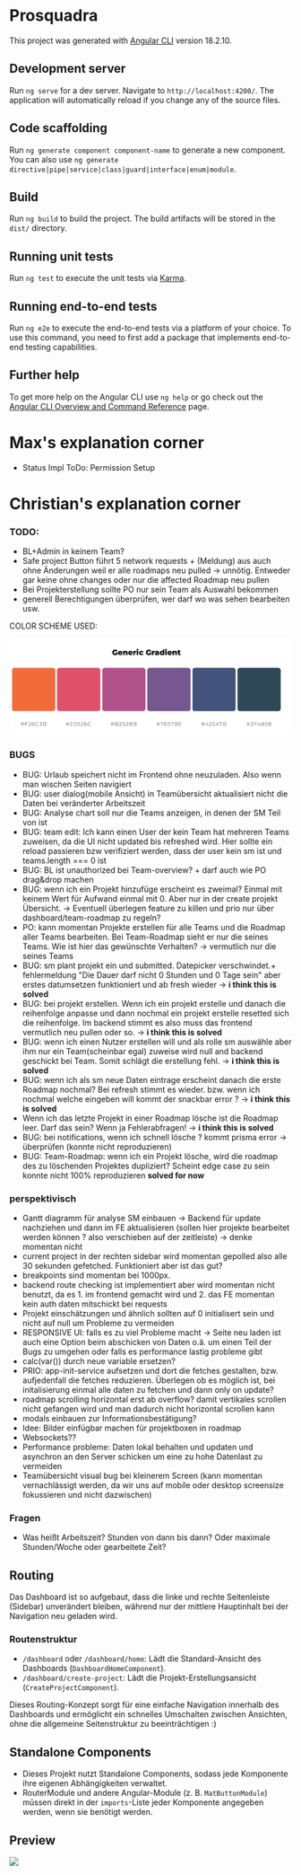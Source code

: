 # Prosquadra

This project was generated with [Angular CLI](https://github.com/angular/angular-cli) version 18.2.10.

## Development server

Run `ng serve` for a dev server. Navigate to `http://localhost:4200/`. The application will automatically reload if you change any of the source files.

## Code scaffolding

Run `ng generate component component-name` to generate a new component. You can also use `ng generate directive|pipe|service|class|guard|interface|enum|module`.

## Build

Run `ng build` to build the project. The build artifacts will be stored in the `dist/` directory.

## Running unit tests

Run `ng test` to execute the unit tests via [Karma](https://karma-runner.github.io).

## Running end-to-end tests

Run `ng e2e` to execute the end-to-end tests via a platform of your choice. To use this command, you need to first add a package that implements end-to-end testing capabilities.

## Further help

To get more help on the Angular CLI use `ng help` or go check out the [Angular CLI Overview and Command Reference](https://angular.dev/tools/cli) page.

# Max's explanation corner
- Status Impl ToDo: Permission Setup

# Christian's explanation corner

### TODO:

- BL+Admin in keinem Team?
- Safe project Button führt 5 network requests + (Meldung) aus auch ohne Änderungen weil er alle roadmaps neu pulled -> unnötig. Entweder gar keine ohne changes oder nur die affected Roadmap neu pullen 
- Bei Projekterstellung sollte PO nur sein Team als Auswahl bekommen
- generell Berechtigungen überprüfen, wer darf wo was sehen bearbeiten usw.

COLOR SCHEME USED:

![img.png](img.png)

### BUGS
- BUG: Urlaub speichert nicht im Frontend ohne neuzuladen. Also wenn man wischen Seiten navigiert
- BUG: user dialog(mobile Ansicht) in Teamübersicht aktualisiert nicht die Daten bei veränderter Arbeitszeit
- BUG: Analyse chart soll nur die Teams anzeigen, in denen der SM Teil von ist
- BUG: team edit: Ich kann einen User der kein Team hat mehreren Teams zuweisen, da die UI nicht updated bis refreshed wird. Hier sollte ein reload passieren bzw verifiziert werden, dass der user kein sm ist und teams.length === 0 ist
- BUG: BL ist unauthorized bei Team-overview? + darf auch wie PO drag&drop machen
- BUG: wenn ich ein Projekt hinzufüge erscheint es zweimal? Einmal mit keinem Wert für Aufwand einmal mit 0. Aber nur in der create projekt Übersicht. -> Eventuell überlegen feature zu killen und prio nur über dashboard/team-roadmap zu regeln?
- PO: kann momentan Projekte erstellen für alle Teams und die Roadmap aller Teams bearbeiten. Bei Team-Roadmap sieht er nur die seines Teams. Wie ist hier das gewünschte Verhalten? -> vermutlich nur die seines Teams
- BUG: sm plant projekt ein und submitted. Datepicker verschwindet.+ fehlermeldung "Die Dauer darf nicht 0 Stunden und 0 Tage sein" aber erstes datumsetzen funktioniert und ab fresh wieder -> **i think this is solved**
- BUG: bei projekt erstellen. Wenn ich ein projekt erstelle und danach die reihenfolge anpasse und dann nochmal ein projekt erstelle resetted sich die reihenfolge. Im backend stimmt es also muss das frontend vermutlich neu pullen oder so. -> **i think this is solved**
- BUG: wenn ich einen Nutzer erstellen will und als rolle sm auswähle aber ihm nur ein Team(scheinbar egal) zuweise wird null and backend geschickt bei Team. Somit schlägt die erstellung fehl. -> **i think this is solved**
- BUG: wenn ich als sm neue Daten eintrage erscheint danach die erste Roadmap nochmal? Bei refresh stimmt es wieder. bzw. wenn ich nochmal welche eingeben will kommt der snackbar error ? -> **i think this is solved**
- Wenn ich das letzte Projekt in einer Roadmap lösche ist die Roadmap leer. Darf das sein? Wenn ja Fehlerabfragen! -> **i think this is solved**
- BUG: bei notifications, wenn ich schnell lösche ? kommt prisma error -> überprüfen (konnte nicht reproduzieren)
- BUG: Team-Roadmap: wenn ich ein Projekt lösche, wird die roadmap des zu löschenden Projektes dupliziert? Scheint edge case zu sein konnte nicht 100% reproduzieren **solved for now**


### perspektivisch

- Gantt diagramm für analyse SM einbauen -> Backend für update nachziehen und dann im FE aktualisieren (sollen hier projekte bearbeitet werden können ? also verschieben auf der zeitleiste) -> denke momentan nicht
- current project in der rechten sidebar wird momentan gepolled also alle 30 sekunden gefetched. Funktioniert aber ist das gut?
- breakpoints sind momentan bei 1000px.
- backend route checking ist implementiert aber wird momentan nicht benutzt, da es 1. im frontend gemacht wird und 2. das FE momentan kein auth daten mitschickt bei requests
- Projekt einschätzungen und ähnlich sollten auf 0 initialisert sein und nicht auf null um Probleme zu vermeiden
- RESPONSIVE UI: falls es zu viel Probleme macht -> Seite neu laden ist auch eine Option beim abschicken von Daten o.ä. um einen Teil der Bugs zu umgehen oder falls es performance lastig probleme gibt
- calc(var()) durch neue variable ersetzen?
- PRIO: app-init-service aufsetzen und dort die fetches gestalten, bzw. aufjedenfall die fetches reduzieren. Überlegen ob es möglich ist, bei initalisierung einmal alle daten zu fetchen und dann only on update?
- roadmap scrolling horizontal erst ab overflow? damit vertikales scrollen nicht gefangen wird und man dadurch nicht horizontal scrollen kann
- modals einbauen zur Informationsbestätigung?
- Idee: Bilder einfügbar machen für projektboxen in roadmap
- Websockets??
- Performance probleme: Daten lokal behalten und updaten und asynchron an den Server schicken um eine zu hohe Datenlast zu vermeiden
- Teamübersicht visual bug bei kleinerem Screen (kann momentan vernachlässigt werden, da wir uns auf mobile oder desktop screensize fokussieren und nicht dazwischen)

### Fragen

- Was heißt Arbeitszeit? Stunden von dann bis dann? Oder maximale Stunden/Woche oder gearbeitete Zeit?

## Routing

Das Dashboard ist so aufgebaut, dass die linke und rechte Seitenleiste (Sidebar) unverändert bleiben, während nur der mittlere Hauptinhalt bei der Navigation neu geladen wird.

### Routenstruktur

* ````/dashboard```` oder ````/dashboard/home````: Lädt die Standard-Ansicht des Dashboards (````DashboardHomeComponent````).
* ````/dashboard/create-project````: Lädt die Projekt-Erstellungsansicht (````CreateProjectComponent````).

Dieses Routing-Konzept sorgt für eine einfache Navigation innerhalb des Dashboards und ermöglicht ein schnelles Umschalten zwischen Ansichten, ohne die allgemeine Seitenstruktur zu beeinträchtigen :)

## Standalone Components

* Dieses Projekt nutzt Standalone Components, sodass jede Komponente ihre eigenen Abhängigkeiten verwaltet.
* RouterModule und andere Angular-Module (z. B. ````MatButtonModule````) müssen direkt in der ````imports````-Liste jeder Komponente angegeben werden, wenn sie benötigt werden.

## Preview

![](https://web06.iis.uni-bamberg.de/gitlab/wip2425g1/wip2425_g1/-/raw/main/prosquadra/readme_preview.gif)
